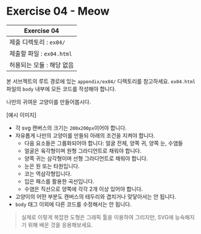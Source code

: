 # Exercise 04 - Meow

| Exercise 04               |
| ------------------------- |
| 제출 디렉토리 : `ex04/`   |
| 제출할 파일 : `ex04.html` |
| 허용되는 모듈 : 해당 없음 |

본 서브젝트의 루트 경로에 있는 `appendix/ex04/` 디렉토리를 참고하세요. `ex04.html` 파일의 `body` 내부에 모든 코드를 작성해야 합니다.

나만의 귀여운 고양이를 만들어봅시다.

[예시 이미지]

- 각 svg 캔버스의 크기는 `200x200px`이어야 합니다.
- 자유롭게 나만의 고양이를 만들되 아래의 조건을 지켜야 합니다.
  - 다음 요소들은 그룹화되어야 합니다: 얼굴 전체, 양쪽 귀, 양쪽 눈, 수염들
  - 얼굴은 육각형이며 원형 그라디언트로 채워야 합니다.
  - 양쪽 귀는 삼각형이며 선형 그라디언트로 채워야 합니다.
  - 눈은 원 또는 타원입니다.
  - 코는 역삼각형입니다.
  - 입은 패스를 활용한 곡선입니다.
  - 수염은 직선으로 양쪽에 각각 2개 이상 있어야 합니다.
- 고양이의 어떤 부분도 캔버스의 테두리와 겹치거나 맞닿아서는 안 됩니다.
- `body` 태그 이외에 다른 코드를 수정해서는 안 됩니다.

> 실제로 이렇게 복잡한 도형은 그래픽 툴을 이용하여 그리지만, SVG에 능숙해지기 위해 배운 것을 응용해보세요.
